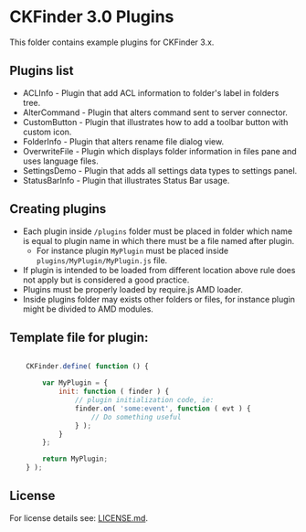 CKFinder 3.0 Plugins
====================

This folder contains example plugins for CKFinder 3.x.

Plugins list
------------

* ACLInfo - Plugin that add ACL information to folder's label in folders tree.
* AlterCommand - Plugin that alters command sent to server connector.
* CustomButton - Plugin that illustrates how to add a toolbar button with custom icon.
* FolderInfo - Plugin that alters rename file dialog view.
* OverwriteFile - Plugin which displays folder information in files pane and uses language files.
* SettingsDemo - Plugin that adds all settings data types to settings panel.
* StatusBarInfo - Plugin that illustrates Status Bar usage.

Creating plugins
----------------

* Each plugin inside `/plugins` folder must be placed in folder which name is equal to plugin name in which there must be a file named after plugin.
  * For instance plugin `MyPlugin` must be placed inside `plugins/MyPlugin/MyPlugin.js` file.
* If plugin is intended to be loaded from different location above rule does not apply but is considered a good practice.
* Plugins must be properly loaded by require.js AMD loader.
* Inside plugins folder may exists other folders or files, for instance plugin might be divided to AMD modules.

Template file for plugin:
-------------------------

```js

	CKFinder.define( function () {

		var MyPlugin = {
			init: function ( finder ) {
				// plugin initialization code, ie:
				finder.on( 'some:event', function ( evt ) {
					// Do something useful
				} );
			}
		};

		return MyPlugin;
	} );

```

License
-------
For license details see: [LICENSE.md](https://github.com/ckfinder/ckfinder-docs-samples/blob/master/LICENSE.md).
